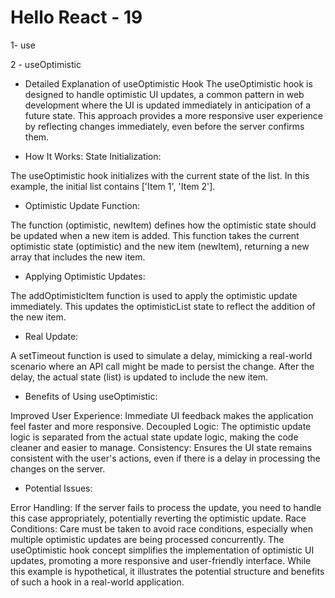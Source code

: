 # Hello React - 19

1- use 
 
2 - useOptimistic 

- Detailed Explanation of useOptimistic Hook
The useOptimistic hook is designed to handle optimistic UI updates, a common pattern in web development where the UI is updated immediately in anticipation of a future state. This approach provides a more responsive user experience by reflecting changes immediately, even before the server confirms them.

- How It Works:
State Initialization:

The useOptimistic hook initializes with the current state of the list. In this example, the initial list contains ['Item 1', 'Item 2'].

- Optimistic Update Function:

The function (optimistic, newItem) defines how the optimistic state should be updated when a new item is added.
This function takes the current optimistic state (optimistic) and the new item (newItem), returning a new array that includes the new item.

- Applying Optimistic Updates:

The addOptimisticItem function is used to apply the optimistic update immediately. This updates the optimisticList state to reflect the addition of the new item.

- Real Update:

A setTimeout function is used to simulate a delay, mimicking a real-world scenario where an API call might be made to persist the change.
After the delay, the actual state (list) is updated to include the new item.

- Benefits of Using useOptimistic:

Improved User Experience: Immediate UI feedback makes the application feel faster and more responsive.
Decoupled Logic: The optimistic update logic is separated from the actual state update logic, making the code cleaner and easier to manage.
Consistency: Ensures the UI state remains consistent with the user's actions, even if there is a delay in processing the changes on the server.

- Potential Issues:

Error Handling: If the server fails to process the update, you need to handle this case appropriately, potentially reverting the optimistic update.
Race Conditions: Care must be taken to avoid race conditions, especially when multiple optimistic updates are being processed concurrently.
The useOptimistic hook concept simplifies the implementation of optimistic UI updates, promoting a more responsive and user-friendly interface. While this example is hypothetical, it illustrates the potential structure and benefits of such a hook in a real-world application.


